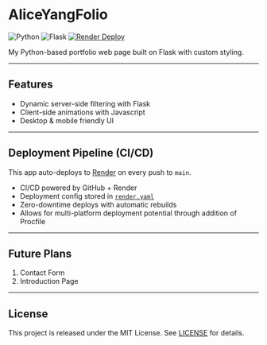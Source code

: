 # AliceYangFolio
![Python](https://img.shields.io/badge/Python-3.13-blue?logo=python) ![Flask](https://img.shields.io/badge/Flask-Framework-green?logo=flask) [![Render Deploy](https://img.shields.io/badge/Deploy-Automated-blue)](https://render.com) 

My Python-based portfolio web page built on Flask with custom styling.  

---

## Features

- Dynamic server-side filtering with Flask
- Client-side animations with Javascript
- Desktop & mobile friendly UI
  
---

## Deployment Pipeline (CI/CD)

This app auto-deploys to [Render](https://render.com) on every push to `main`.

- CI/CD powered by GitHub + Render
- Deployment config stored in [`render.yaml`](./render.yaml)
- Zero-downtime deploys with automatic rebuilds
- Allows for multi-platform deployment potential through addition of Procfile

---

## Future Plans

1. Contact Form
2. Introduction Page

---

## License

This project is released under the MIT License. See [LICENSE](LICENSE) for details.
